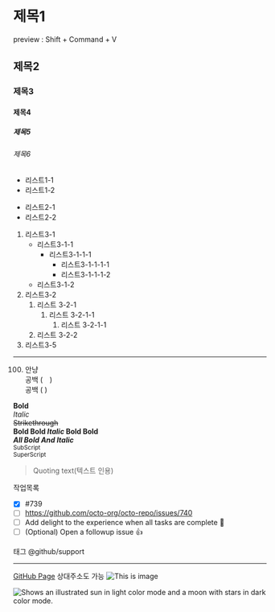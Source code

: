 # 제목1
preview : Shift + Command + V
## 제목2
### 제목3
#### 제목4
##### 제목5
###### 제목6

* 리스트1-1
* 리스트1-2
- 리스트2-1
- 리스트2-2
1. 리스트3-1
    - 리스트3-1-1
        - 리스트3-1-1-1
            - 리스트3-1-1-1-1
            - 리스트3-1-1-1-2
    - 리스트3-1-2
2. 리스트3-2
    1. 리스트 3-2-1
        1. 리스트 3-2-1-1
            1. 리스트 3-2-1-1
    1. 리스트 3-2-2
5. 리스트3-5
---
100. 안냥  
공백 (　)  
공백 (&nbsp;)

**Bold**  
*Italic*  
~~Strikethrough~~  
**Bold Bold _Italic_ Bold Bold**  
***All Bold And Italic***  
<sub>SubScript</sub>  
<sup>SuperScript</sup>  
>Quoting text(텍스트 인용)

작업목록
- [x] #739
- [ ] https://github.com/octo-org/octo-repo/issues/740
- [ ] Add delight to the experience when all tasks are complete :tada:
- [ ] \(Optional) Open a followup issue
:+1:

태그
@github/support

---
[GitHub Page](https://pages.github.com/)
상대주소도 가능
![This is image](https://images.unsplash.com/photo-1657114773867-666bb57547be?ixlib=rb-1.2.1&ixid=MnwxMjA3fDB8MHxwaG90by1wYWdlfHx8fGVufDB8fHx8&auto=format&fit=crop&w=987&q=80)

<picture>
  <!--테마가 dark라면 달 이미지-->
  <source media="(prefers-color-scheme: dark)" srcset="https://user-images.githubusercontent.com/25423296/163456776-7f95b81a-f1ed-45f7-b7ab-8fa810d529fa.png">
  <!--테마가 light라면 해 이미지-->
  <source media="(prefers-color-scheme: light)" srcset="https://user-images.githubusercontent.com/25423296/163456779-a8556205-d0a5-45e2-ac17-42d089e3c3f8.png">
  <img alt="Shows an illustrated sun in light color mode and a moon with stars in dark color mode." src="https://user-images.githubusercontent.com/25423296/163456779-a8556205-d0a5-45e2-ac17-42d089e3c3f8.png">
</picture>
